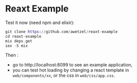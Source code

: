 Reaxt Example
=============

Test it now (need npm and elixir):

```elixir
git clone https://github.com/awetzel/reaxt-example
cd reaxt-example
mix deps.get
iex -S mix
```

Then :
- go to http://localhost:8099 to see an example application,
- you can test hot loading by changing a react template in `web/components/xx`,
  or the css in `web/css/app.css`.
